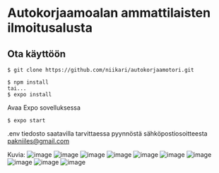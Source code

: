 # Autokorjaamoalan ammattilaisten ilmoitusalusta

## Ota käyttöön

    $ git clone https://github.com/niikari/autokorjaamotori.git
  
    $ npm install 
    tai...
    $ expo install
  
Avaa Expo sovelluksessa

    $ expo start
  
.env tiedosto saatavilla tarvittaessa pyynnöstä sähköpostiosoitteesta pakniiles@gmail.com

Kuvia:
![image](https://github.com/niikari/autokorjaamotori/blob/main/photos/photo10.jpeg?raw=true) 
![image](https://github.com/niikari/autokorjaamotori/blob/main/photos/photo9.jpeg?raw=true)
![image](https://github.com/niikari/autokorjaamotori/blob/main/photos/photo8.jpeg?raw=true)
![image](https://github.com/niikari/autokorjaamotori/blob/main/photos/photo7.jpeg?raw=true)
![image](https://github.com/niikari/autokorjaamotori/blob/main/photos/photo6.jpeg?raw=true)
![image](https://github.com/niikari/autokorjaamotori/blob/main/photos/photo5.jpeg?raw=true)
![image](https://github.com/niikari/autokorjaamotori/blob/main/photos/photo4.jpeg?raw=true)
![image](https://github.com/niikari/autokorjaamotori/blob/main/photos/photo3.jpeg?raw=true)
![image](https://github.com/niikari/autokorjaamotori/blob/main/photos/photo2.jpeg?raw=true)
![image](https://github.com/niikari/autokorjaamotori/blob/main/photos/photo1.jpeg?raw=true)
